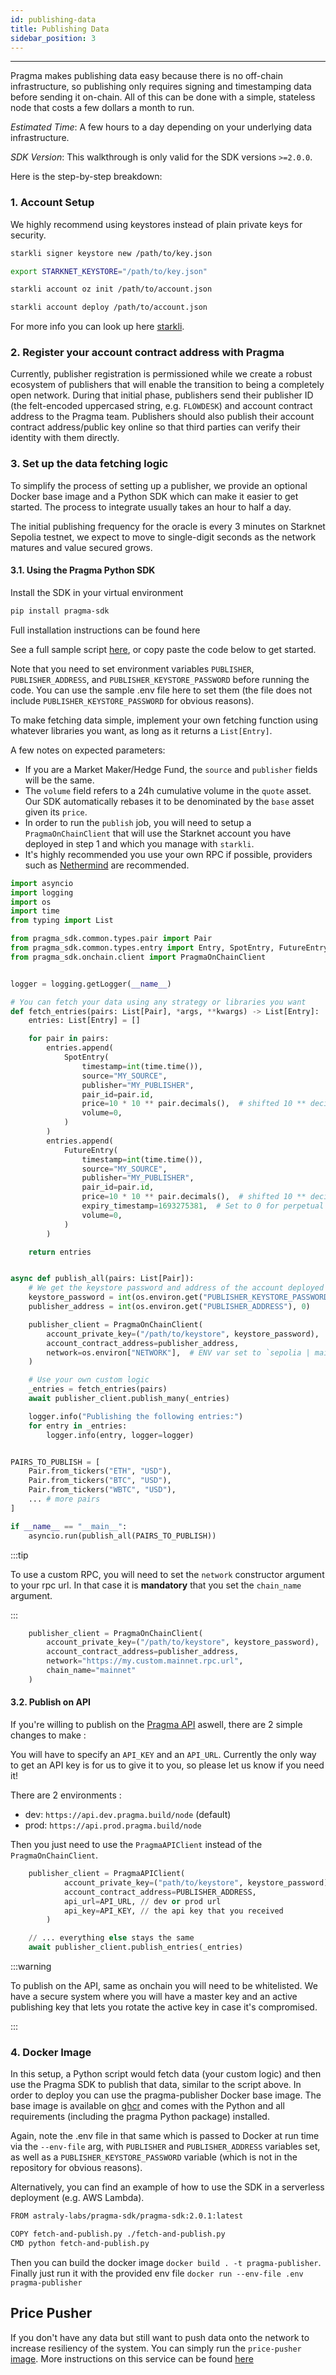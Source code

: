 ```yaml
---
id: publishing-data
title: Publishing Data
sidebar_position: 3
---
```


---

Pragma makes publishing data easy because there is no off-chain infrastructure, so publishing only requires signing and timestamping data before sending it on-chain. All of this can be done with a simple, stateless node that costs a few dollars a month to run.

_Estimated Time_: A few hours to a day depending on your underlying data infrastructure.

_SDK Version_: This walkthrough is only valid for the SDK versions `>=2.0.0`.

Here is the step-by-step breakdown:

### 1. Account Setup

We highly recommend using keystores instead of plain private keys for security.

```bash
starkli signer keystore new /path/to/key.json
```

```bash
export STARKNET_KEYSTORE="/path/to/key.json"
```

```bash
starkli account oz init /path/to/account.json
```

```bash
starkli account deploy /path/to/account.json
```

For more info you can look up here [starkli](https://book.starkli.rs/tutorials/starkli-101#starkli-101).

### 2. Register your account contract address with Pragma

Currently, publisher registration is permissioned while we create a robust ecosystem of publishers that will enable the transition to being a completely open network. During that initial phase, publishers send their publisher ID (the felt-encoded uppercased string, e.g. `FLOWDESK`) and account contract address to the Pragma team. Publishers should also publish their account contract address/public key online so that third parties can verify their identity with them directly.

### 3. Set up the data fetching logic

To simplify the process of setting up a publisher, we provide an optional Docker base image and a Python SDK which can make it easier to get started. The process to integrate usually takes an hour to half a day.

The initial publishing frequency for the oracle is every 3 minutes on Starknet Sepolia testnet, we expect to move to single-digit seconds as the network matures and value secured grows.

#### 3.1. Using the Pragma Python SDK

Install the SDK in your virtual environment

```bash
pip install pragma-sdk
```

Full installation instructions can be found here

See a full sample script [here](https://github.com/astraly-labs/pragma-sdk/blob/master/pragma-sdk/tests/docs/publish.py), or copy paste the code below to get started.

Note that you need to set environment variables `PUBLISHER`, `PUBLISHER_ADDRESS`, and `PUBLISHER_KEYSTORE_PASSWORD` before running the code. You can use the sample .env file here to set them (the file does not include `PUBLISHER_KEYSTORE_PASSWORD` for obvious reasons).

To make fetching data simple, implement your own fetching function using whatever libraries you want, as long as it returns a `List[Entry]`.

A few notes on expected parameters:

- If you are a Market Maker/Hedge Fund, the `source` and `publisher` fields will be the same.
- The `volume` field refers to a 24h cumulative volume in the `quote` asset. Our SDK automatically rebases it to be denominated
  by the `base` asset given its `price`.
- In order to run the `publish` job, you will need to setup a `PragmaOnChainClient` that will use
  the Starknet account you have deployed in step 1 and which you manage with `starkli`.
- It's highly recommended you use your own RPC if possible, providers such as [Nethermind](https://data.voyager.online/) are recommended.

```python
import asyncio
import logging
import os
import time
from typing import List

from pragma_sdk.common.types.pair import Pair
from pragma_sdk.common.types.entry import Entry, SpotEntry, FutureEntry
from pragma_sdk.onchain.client import PragmaOnChainClient


logger = logging.getLogger(__name__)

# You can fetch your data using any strategy or libraries you want
def fetch_entries(pairs: List[Pair], *args, **kwargs) -> List[Entry]:
    entries: List[Entry] = []

    for pair in pairs:
        entries.append(
            SpotEntry(
                timestamp=int(time.time()),
                source="MY_SOURCE",
                publisher="MY_PUBLISHER",
                pair_id=pair.id,
                price=10 * 10 ** pair.decimals(),  # shifted 10 ** decimals
                volume=0,
            )
        )
        entries.append(
            FutureEntry(
                timestamp=int(time.time()),
                source="MY_SOURCE",
                publisher="MY_PUBLISHER",
                pair_id=pair.id,
                price=10 * 10 ** pair.decimals(),  # shifted 10 ** decimals
                expiry_timestamp=1693275381,  # Set to 0 for perpetual contracts
                volume=0,
            )
        )

    return entries


async def publish_all(pairs: List[Pair]):
    # We get the keystore password and address of the account deployed in step 1.
    keystore_password = int(os.environ.get("PUBLISHER_KEYSTORE_PASSWORD"), 0)
    publisher_address = int(os.environ.get("PUBLISHER_ADDRESS"), 0)

    publisher_client = PragmaOnChainClient(
        account_private_key=("/path/to/keystore", keystore_password),
        account_contract_address=publisher_address,
        network=os.environ["NETWORK"],  # ENV var set to `sepolia | mainnet`
    )

    # Use your own custom logic
    _entries = fetch_entries(pairs)
    await publisher_client.publish_many(_entries)

    logger.info("Publishing the following entries:")
    for entry in _entries:
        logger.info(entry, logger=logger)


PAIRS_TO_PUBLISH = [
    Pair.from_tickers("ETH", "USD"),
    Pair.from_tickers("BTC", "USD"),
    Pair.from_tickers("WBTC", "USD"),
    ... # more pairs
]

if __name__ == "__main__":
    asyncio.run(publish_all(PAIRS_TO_PUBLISH))

```

:::tip

To use a custom RPC, you will need to set the `network` constructor argument to your rpc url. In that case it is **mandatory** that you set the `chain_name` argument.

:::

```python
    publisher_client = PragmaOnChainClient(
        account_private_key=("/path/to/keystore", keystore_password),
        account_contract_address=publisher_address,
        network="https://my.custom.mainnet.rpc.url",
        chain_name="mainnet"
    )
```

#### 3.2. Publish on API

If you're willing to publish on the [Pragma API](https://mirror.xyz/pragmagic.eth/6kLIyEzYanQNWn58tPfMpzIxehz7SZ3jM-sqJENy79k) aswell, there are 2 simple changes to make :

You will have to specify an `API_KEY` and an `API_URL`.
Currently the only way to get an API key is for us to give it to you, so please let us know if you need it!

There are 2 environments :

- dev: `https://api.dev.pragma.build/node` (default)
- prod: `https://api.prod.pragma.build/node`

Then you just need to use the `PragmaAPIClient` instead of the `PragmaOnChainClient`.

```python
    publisher_client = PragmaAPIClient(
            account_private_key=("path/to/keystore", keystore_password),
            account_contract_address=PUBLISHER_ADDRESS,
            api_url=API_URL, // dev or prod url
            api_key=API_KEY, // the api key that you received
        )

    // ... everything else stays the same
    await publisher_client.publish_entries(_entries)
```

:::warning

To publish on the API, same as onchain you will need to be whitelisted.
We have a secure system where you will have a master key and an active publishing key that lets you rotate the active key in case it's compromised.

:::

### 4. Docker Image

In this setup, a Python script would fetch data (your custom logic) and then use the Pragma SDK to publish that data, similar to the script above. In order to deploy you can use the pragma-publisher Docker base image. The base image is available on [ghcr](https://github.com/astraly-labs/pragma-sdk/pkgs/container/pragma-sdk%2Fpragma-sdk) and comes with the Python and all requirements (including the pragma Python package) installed.

Again, note the .env file in that same which is passed to Docker at run time via the `--env-file` arg, with `PUBLISHER` and `PUBLISHER_ADDRESS` variables set, as well as a `PUBLISHER_KEYSTORE_PASSWORD` variable (which is not in the repository for obvious reasons).

Alternatively, you can find an example of how to use the SDK in a serverless deployment (e.g. AWS Lambda).

```bash
FROM astraly-labs/pragma-sdk/pragma-sdk:2.0.1:latest

COPY fetch-and-publish.py ./fetch-and-publish.py
CMD python fetch-and-publish.py
```

Then you can build the docker image `docker build . -t pragma-publisher`.
Finally just run it with the provided env file `docker run --env-file .env pragma-publisher`

## Price Pusher

If you don't have any data but still want to push data onto the network to increase resiliency of the system.
You can simply run the `price-pusher` [image](https://github.com/astraly-labs/pragma-sdk/pkgs/container/pragma-sdk%2Fprice-pusher).
More instructions on this service can be found [here](https://github.com/astraly-labs/pragma-sdk/tree/master/price-pusher)
